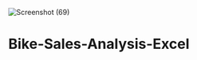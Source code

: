 ![Screenshot (69)](https://user-images.githubusercontent.com/61271340/232587142-d811e1ab-06a4-4ec8-9962-51a548ca19f5.png)
# Bike-Sales-Analysis-Excel
